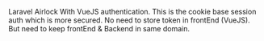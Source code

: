 Laravel Airlock With VueJS authentication.
This is the cookie base session auth which is more secured. No need to store token in frontEnd 
(VueJS). But need to keep frontEnd & Backend in same domain.
